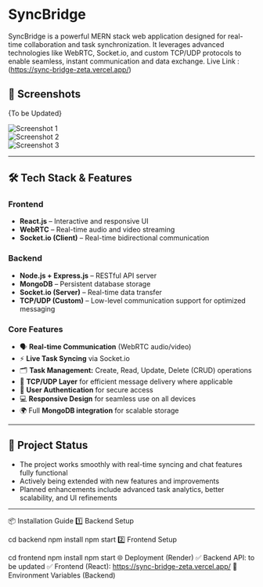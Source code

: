 # SyncBridge

SyncBridge is a powerful MERN stack web application designed for real-time collaboration and task synchronization. It leverages advanced technologies like WebRTC, Socket.io, and custom TCP/UDP protocols to enable seamless, instant communication and data exchange.
Live Link :(https://sync-bridge-zeta.vercel.app/)

## 📸 Screenshots
{To be Updated}
<!--  
Add your screenshots here by replacing the URLs below or use relative paths if you upload images to your repo.

Example:  
![Login Screen](screenshots/login.png)  
![Dashboard](screenshots/dashboard.png)  
-->

![Screenshot 1](screenshots/screenshot1.png)  
![Screenshot 2](screenshots/screenshot2.png)  
![Screenshot 3](screenshots/screenshot3.png)  

---

## 🛠 Tech Stack & Features

### Frontend
- **React.js** – Interactive and responsive UI  
- **WebRTC** – Real-time audio and video streaming  
- **Socket.io (Client)** – Real-time bidirectional communication  

### Backend
- **Node.js + Express.js** – RESTful API server  
- **MongoDB** – Persistent database storage  
- **Socket.io (Server)** – Real-time data transfer  
- **TCP/UDP (Custom)** – Low-level communication support for optimized messaging  

### Core Features
- 🗣 **Real-time Communication** (WebRTC audio/video)  
- ⚡ **Live Task Syncing** via Socket.io  
- 🗂 **Task Management:** Create, Read, Update, Delete (CRUD) operations  
- 📶 **TCP/UDP Layer** for efficient message delivery where applicable  
- 🔐 **User Authentication** for secure access  
- 💻 **Responsive Design** for seamless use on all devices  
- 🌍 Full **MongoDB integration** for scalable storage  

---

## 🚀 Project Status

- The project works smoothly with real-time syncing and chat features fully functional  
- Actively being extended with new features and improvements  
- Planned enhancements include advanced task analytics, better scalability, and UI refinements  


---
📦 Installation Guide
1️⃣ Backend Setup

cd backend
npm install
npm start
2️⃣ Frontend Setup

cd frontend
npm install
npm start
🌐 Deployment (Render)
✅ Backend API: to be updated
✅ Frontend (React):  https://sync-bridge-zeta.vercel.app/
📝 Environment Variables (Backend)
